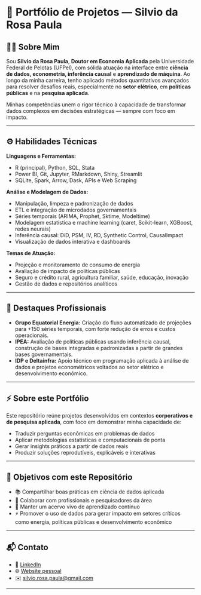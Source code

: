 # 📂 Portfólio de Projetos — Silvio da Rosa Paula

## 👨‍💼 Sobre Mim

Sou **Silvio da Rosa Paula**, **Doutor em Economia Aplicada** pela Universidade Federal de Pelotas (UFPel), com sólida atuação na interface entre **ciência de dados, econometria, inferência causal** e **aprendizado de máquina**. Ao longo da minha carreira, tenho aplicado métodos quantitativos avançados para resolver desafios reais, especialmente no **setor elétrico**, em **políticas públicas** e na **pesquisa aplicada**.

Minhas competências unem o rigor técnico à capacidade de transformar dados complexos em decisões estratégicas — sempre com foco em impacto.

---

## ⚙️ Habilidades Técnicas

**Linguagens e Ferramentas:**  
- R (principal), Python, SQL, Stata  
- Power BI, Git, Jupyter, RMarkdown, Shiny, Streamlit  
- SQLite, Spark, Arrow, Dask, APIs e Web Scraping  

**Análise e Modelagem de Dados:**  
- Manipulação, limpeza e padronização de dados  
- ETL e integração de microdados governamentais  
- Séries temporais (ARIMA, Prophet, Sktime, Modeltime)  
- Modelagem estatística e machine learning (caret, Scikit-learn, XGBoost, redes neurais)  
- Inferência causal: DiD, PSM, IV, RD, Synthetic Control, CausalImpact  
- Visualização de dados interativa e dashboards  

**Temas de Atuação:**  
- Projeção e monitoramento de consumo de energia  
- Avaliação de impacto de políticas públicas  
- Seguro e crédito rural, agricultura familiar, saúde, educação, inovação  
- Gestão de dados e repositórios analíticos  

---

## 📌 Destaques Profissionais

- **Grupo Equatorial Energia:** Criação do fluxo automatizado de projeções para +150 séries temporais, com forte redução de erros e custos operacionais.  
- **IPEA:** Avaliação de políticas públicas usando inferência causal, construção de bases integradas e padronizadas a partir de grandes bases governamentais.  
- **IDP e Deltainfra:** Apoio técnico em programação aplicada à análise de dados e projetos econométricos voltados ao setor elétrico e desenvolvimento econômico.  

---

## ⚡ Sobre este Portfólio

Este repositório reúne projetos desenvolvidos em contextos **corporativos e de pesquisa aplicada**, com foco em demonstrar minha capacidade de:

- Traduzir perguntas econômicas em problemas de dados  
- Aplicar metodologias estatísticas e computacionais de ponta  
- Gerar insights práticos a partir de dados reais  
- Produzir soluções reprodutíveis, explicáveis e interativas  

---

## 🚀 Objetivos com este Repositório

- 📚 Compartilhar boas práticas em ciência de dados aplicada  
- 🤝 Colaborar com profissionais e pesquisadores da área  
- 🔄 Manter um acervo vivo de aprendizado contínuo  
- ⚡ Promover o uso de dados para gerar impacto em setores críticos como energia, políticas públicas e desenvolvimento econômico  

---

## 📬 Contato

- 🔗 [LinkedIn](https://www.linkedin.com/in/silvio-paula)  
- 🌐 [Website pessoal](https://silviopaula.github.io/)  
- ✉️ silvio.rosa.paula@gmail.com  

---
